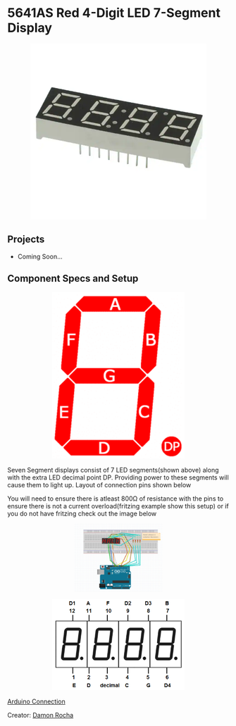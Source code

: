 # 5641AS Red 4-Digit LED 7-Segment Display
<p align="center">
<img src="./Pictures/5641AS_Red_4-Digit_LED_7-Segment Display.png" width="400">
</p>

## Projects

* Coming Soon...

## Component Specs and Setup
<p align="center">
    <img src="./Pictures/7-Segment_Display_Segment_Layout.png" width="300">
</p>
<p>Seven Segment displays consist of 7 LED segments(shown above) along with the extra LED decimal point DP. Providing power to these segments will cause them to light up. Layout of connection pins shown below</p>
<p>You will need to ensure there is atleast 800Ω of resistance with the pins to ensure there is not a current overload(fritzing example show this setup) or if you do not have fritzing check out the image below</p>
<p align="center">
    <img src="./Pictures/5641ASConnectionSchema.png" width="200"/>
</p>
<p align="center">
    <img src="./Pictures/4-digit_7-Segment_LED_pinout.png" width="300">
</p>

[Arduino Connection](./FritzingParts/5641AS_Arduino_Connection.fzz)

Creator: [Damon Rocha](http://github.com/dmarcr1997)